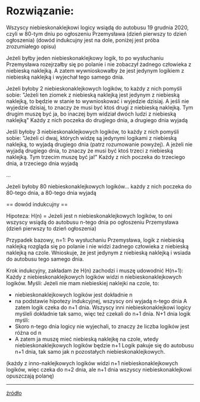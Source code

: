 # Rozwiązanie:
Wszyscy niebieskonaklejkowi logicy wsiądą do autobusu 19 grudnia 2020, czyli w 80-tym dniu po ogłoszeniu Przemysława (dzień pierwszy to dzień ogłoszenia)
(dowód indukcujny jest na dole, poniżej jest próba zrozumiałego opisu)

Jeżeli byłby jeden niebieskonaklejkowy logik, to po wysłuchaniu Przemysława rozejrzałby się po polanie i nie zobaczył żadnego człowieka z niebieską naklejką. A zatem wywnioskowałby że jest jedynym logikiem z niebieską naklejką i wyjechał tego samego dnia.

Jeżeli byłoby 2 niebieskonaklejkowych logików, to każdy z nich pomyśli sobie:
"Jeżeli ten ziomek z niebieską naklejką jest jedynym z niebieską naklejką, to będzie w stanie to wywnioskować i wyjedzie dzisiaj. A jeśli nie wyjedzie dzisiaj, to znaczy że musi być ktoś drugi z niebieską naklejką. Tym drugim muszę być ja, bo inaczej bym widział dwóch ludzi z niebieską naklejką"
Każdy z nich poczeka do drugiego dnia, a drugiego dnia wyjadą

Jeśli byłoby 3 niebieskonaklejkowych logików, to każdy z nich pomyśli sobie:
"Jeżeli ci dwaj, których widzę są jedynymi logikami z niebieską naklejką, to wyjadą drugiego dnia (patrz rozumowanie powyżej). A jeżeli nie wyjadą drugiego dnia, to znaczy że musi być ktoś trzeci z niebieską naklejką. Tym trzecim muszę być ja!"
Każdy z nich poczeka do trzeciego dnia, a trzeciego dnia wyjadą

...

Jeżeli byłoby 80 niebieskonaklejkowych logików... każdy z nich poczeka do 80-tego dnia, a 80-tego dnia wyjadą


== dowód indukcujny ==

Hipoteza:
H(n) = Jeżeli jest n niebieskonaklejkowych logików, to oni wszyscy wsiądą do autobusu n-tego dnia po ogłoszeniu Przemysława (dzień pierwszy to dzień ogłoszenia)

Przypadek bazowy, n=1:
Po wysłuchaniu Przemysława, logik z niebieską naklejką rozgląda się po polanie i nie widzi żadnego człowieka z niebieską naklejką na czole. Wnioskuje, że jest jedynym z niebieską naklejką i wsiada do autobusu tego samego dnia.

Krok indukcyjny, zakładam że H(n) zachodzi i muszę udowodnić H(n+1):
Każdy z niebieskonaklejkowych logików widzi n niebieskonaklejkowych logików. Myśli:
Jeżeli nie mam niebieskiej naklejki na czole, to:
* niebieskonaklejkowych logików jest dokładnie n
* na podstawie hipotezy indukcyjnej, wszyscy oni wyjadą n-tego dnia
A zatem logik czeka do n+1 dnia. Wszyscy inni niebieskonaklejkowi logicy myśleli dokładnie tak samo, więc też czekali do n+1 dnia. N+1 dnia logik myśli:
* Skoro n-tego dnia logicy nie wyjechali, to znaczy że liczba logików jest różna od n
* A zatem ja muszę mieć niebieską naklejkę na czole, wtedy niebieskonaklejkowych logików będzie n+1
Logik pakuje się do autobusu n+1 dnia, tak samo jak n pozostałych niebieskonaklejkowych.

(każdy z inno-naklejkowych logików widzi n+1 niebieskonaklejkowych logików, więc czeka do n+2 dnia, ale n+1 dnia wszyscy niebieskonaklejkowi opuszczają polanę)

---

[źródło](https://xkcd.com/blue_eyes.html)
